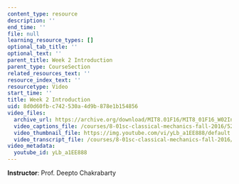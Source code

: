 ```yaml
---
content_type: resource
description: ''
end_time: ''
file: null
learning_resource_types: []
optional_tab_title: ''
optional_text: ''
parent_title: Week 2 Introduction
parent_type: CourseSection
related_resources_text: ''
resource_index_text: ''
resourcetype: Video
start_time: ''
title: Week 2 Introduction
uid: 8d0d60fb-c742-530a-4d9b-878e1b154856
video_files:
  archive_url: https://archive.org/download/MIT8.01F16/MIT8_01F16_W02Intro_360p.mp4
  video_captions_file: /courses/8-01sc-classical-mechanics-fall-2016/52372d78adc75df2908f5180c34da82f_yLb_a1EE888.vtt
  video_thumbnail_file: https://img.youtube.com/vi/yLb_a1EE888/default.jpg
  video_transcript_file: /courses/8-01sc-classical-mechanics-fall-2016/d5d7382e32ee44044201e88003fe66a5_yLb_a1EE888.pdf
video_metadata:
  youtube_id: yLb_a1EE888
---
```


**Instructor**: Prof. Deepto Chakrabarty